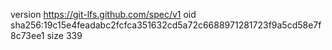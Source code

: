 version https://git-lfs.github.com/spec/v1
oid sha256:19c15e4feadabc2fcfca351632cd5a72c6688971281723f9a5cd58e7f8c73ee1
size 339
